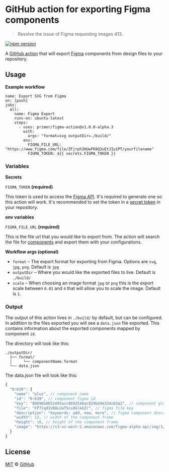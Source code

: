 # GitHub action for exporting Figma components

> Resolve the issue of Figma requesting images 413.

[![npm version](https://img.shields.io/npm/v/@primer/figma-action.svg)](https://www.npmjs.org/package/@primer/figma-action)

A [GitHub action](https://github.com/features/actions) that will export [Figma](https://figma.com/) components from design files to your repository.

## Usage

**Example workflow**

```workflow
name: Export SVG from Figma
on: [push]
jobs:
  all:
    name: Figma Export
    runs-on: ubuntu-latest
    steps:
      - uses: primer/figma-action@v1.0.0-alpha.3
        with:
          args: "format=svg outputDir=./build/"
        env:
          FIGMA_FILE_URL: "https://www.figma.com/file/ZFjrph2HUwFK8Q3uEtJIu1PT/yourfilename"
          FIGMA_TOKEN: ${{ secrets.FIGMA_TOKEN }}
```

### Variables

**Secrets**

`FIGMA_TOKEN` **(required)**

This token is used to access the [Figma API](https://www.figma.com/developers/docs#access-tokens). It's required to generate one so this action will work. It's recommended to set the token in a [secret token](https://help.github.com/articles/virtual-environments-for-github-actions#creating-and-using-secrets-encrypted-variables) in your repository.

**env variables**

`FIGMA_FILE_URL` **(required)**

This is the file url that you would like to export from. The action will search the file for [components](https://help.figma.com/article/66-components) and export them with your configurations.

**Workflow args (optional)**

* `format` – The export format for exporting from Figma. Options are `svg`, `jpg`, `png`. Default is `jpg`
* `outputDir` – Where you would like the exported files to live. Default is `./build/`
* `scale` – When choosing an image format `jpg` or `png` this is the export scale between `0.01` and `4` that will allow you to scale the image. Default is `1`.

### Output

The output of this action lives in `./build/` by default, but can be configured. In addition to the files exported you will see a `data.json` file exported. This contains information about the exported components mapped by component `id`.

The directory will look like this:

```
./outputDir/
  ├── format/
  |     └── componentName.format
  └── data.json
```

The data.json file will look like this:

```js
{
  "0:639": {
    "name": "plus", // component name
    "id": "0:639", // component figma id
    "key": "89696b0b52493acc8692546ac829bd4e334c63a2", // component global figma id
    "file": "FP7lqd1V00LUaT5zvdklkkZr", // figma file key
    "description": "keywords: add, new, more", // figma component description
    "width": 12, // width of the component frame
    "height": 16, // height of the component frame
    "image": "https://s3-us-west-2.amazonaws.com/figma-alpha-api/img/1/6d/1234" // aws URL for the exported file
  }
}
```

## License

[MIT](./LICENSE) &copy; [GitHub](https://github.com/)
